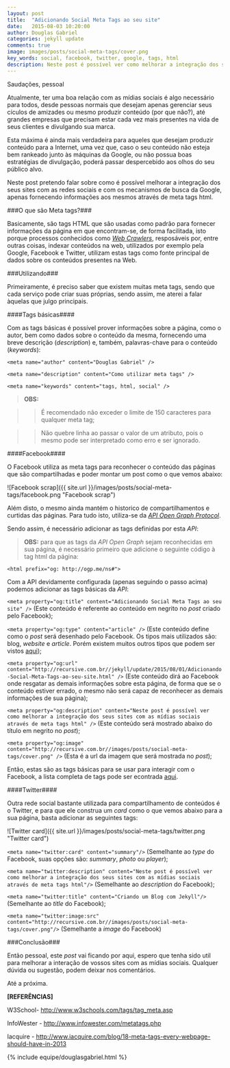 ```yaml
---
layout: post
title:  "Adicionando Social Meta Tags ao seu site"
date:   2015-08-03 10:20:00
author: Douglas Gabriel
categories: jekyll update
comments: true
image: images/posts/social-meta-tags/cover.png
key_words: social, facebook, twitter, google, tags, html
description: Neste post é possível ver como melhorar a integração dos seus sites com as mídias sociais através de meta tags html
---
```


Saudações, pessoal

Atualmente, ter uma boa relação com as mídias sociais é algo necessário para todos, desde pessoas normais que desejam apenas gerenciar seus cículos de amizades ou mesmo produzir conteúdo (por que não?), até grandes empresas que precisam estar cada vez mais presentes na vida de seus clientes e divulgando sua marca.

Esta máxima é ainda mais verdadeira para aqueles que desejam produzir conteúdo para a Internet, uma vez que, caso o seu conteúdo não esteja bem rankeado junto às máquinas da Google, ou não possua boas estratégias de divulgação, poderá passar despercebido aos olhos do seu público alvo.

Neste post pretendo falar sobre como é possível melhorar a integração dos seus sites com as redes sociais e com os mecanismos de busca da Google, apenas fornecendo informações aos mesmos através de meta tags html.

###O que são Meta tags?###

Basicamente, são tags HTML que são usadas como padrão para fornecer informações da página em que encontram-se, de forma facilitada, isto porque processos conhecidos como [*Web Crawlers*][web crawler], resposáveis por, entre outras coisas, indexar conteúdos na web, utilizados por exemplo pela Google, Facebook e Twitter, utilizam estas tags como fonte principal de dados sobre os conteúdos presentes na Web.

###Utilizando###

Primeiramente, é preciso saber que existem muitas meta tags, sendo que cada serviço pode criar suas próprias, sendo assim, me aterei a falar àquelas que julgo principais.

####Tags básicas####

Com as tags básicas é possível prover informações sobre a página, como o autor, bem como dados sobre o conteúdo da mesma, fornecendo uma breve descrição (*description*) e, também, palavras-chave para o conteúdo (*keywords*):

`<meta name="author" content="Douglas Gabriel" />`

`<meta name="description" content="Como utilizar meta tags" />`

`<meta name="keywords" content="tags, html, social" />`

> **OBS:**

> > É recomendado não exceder o limite de 150 caracteres para qualquer meta tag;

> > Não quebre linha ao passar o valor de um atributo, pois o mesmo pode ser interpretado como erro e ser ignorado.

####Facebook####

O Facebook utiliza as meta tags para reconhecer o conteúdo das páginas que são compartilhadas e poder montar um post como o que vemos abaixo:

![Facebook scrap]({{ site.url }}/images/posts/social-meta-tags/facebook.png "Facebook scrap")

Além disto, o mesmo ainda mantém o historico de compartilhamentos e curtidas das páginas. Para tudo isto, utiliza-se da [*API Open Graph Protocol*][og protocol].

Sendo assim, é necessário adicionar as tags definidas por esta *API*:

> **OBS:** para que as tags da *API Open Graph* sejam reconhecidas em sua página, é necessário primeiro que adicione o seguinte código à tag html da página:

`<html prefix="og: http://ogp.me/ns#">`

Com a API devidamente configurada (apenas seguindo o passo acima) podemos adicionar as tags básicas da *API*:

`<meta property="og:title" content="Adicionando Social Meta Tags ao seu site" />` (Este conteúdo é referente ao conteúdo em negrito no *post* criado pelo Facebook);

`<meta property="og:type" content="article" />` (Este conteúdo define como o *post* será desenhado pelo Facebook. Os tipos mais utilizados são: blog, *website* e *article*. Porém existem muitos outros tipos que podem ser vistos [aqui][og types]);

`<meta property="og:url" content="http://recursive.com.br//jekyll/update/2015/08/01/Adicionando-Social-Meta-Tags-ao-seu-site.html" />` (Este conteúdo dirá ao Facebook onde resgatar as demais informações sobre esta página, de forma que se o conteúdo estiver errado, o mesmo não será capaz de reconhecer as demais informações de sua página);

`<meta property="og:description" content="Neste post é possível ver como melhorar a integração dos seus sites com as mídias sociais através de meta tags html" />` (Este conteúdo será mostrado abaixo do título em negrito no *post*);

`<meta property="og:image" content="http://recursive.com.br//images/posts/social-meta-tags/cover.png" />` (Esta é a url da imagem que será mostrada no *post*);

Então, estas são as tags básicas para se usar para interagir com o Facebook, a lista completa de tags pode ser econtrada [aqui][og protocol].

####Twitter####

Outra rede social bastante utilizada para compartilhamento de conteúdos é o Twitter, e para que ele construa um *card* como o que vemos abaixo para a sua página, basta adicionar as seguintes tags:

![Twitter card]({{ site.url }}/images/posts/social-meta-tags/twitter.png "Twitter card")

`<meta name="twitter:card" content="summary"/>` (Semelhante ao *type* do Facebook, suas opções são: *summary*, *photo* ou *player*);

`<meta name="twitter:description" content="Neste post é possível ver como melhorar a integração dos seus sites com as mídias sociais através de meta tags html"/>` (Semelhante ao *description* do Facebook);

`<meta name="twitter:title" content="Criando um Blog com Jekyll"/>` (Semelhante ao *title* do Facebook);

`<meta name="twitter:image:src" content="http://recursive.com.br//images/posts/social-meta-tags/cover.png"/>` (Semelhante a *image* do Facebook)

###Conclusão###

Então pessoal, este *post* vai ficando por aqui, espero que tenha sido util para melhorar a interação de vossos sites com as mídias sociais. Qualquer dúvida ou sugestão, podem deixar nos comentários.

Até a próxima.

**[REFERÊNCIAS]**

W3School- http://www.w3schools.com/tags/tag_meta.asp

InfoWester - http://www.infowester.com/metatags.php

Iacquire - http://www.iacquire.com/blog/18-meta-tags-every-webpage-should-have-in-2013

{% include equipe/douglasgabriel.html %}

[og protocol]:http://ogp.me/
[og types]:https://developers.facebook.com/docs/sharing/opengraph
[web crawler]:https://pt.wikipedia.org/wiki/Web_crawler
